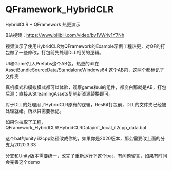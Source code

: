 # QFramework_HybridCLR
HybridCLR + QFramework 热更演示

B站视频：https://www.bilibili.com/video/bv1VW4y1Y7Nh

视频演示了使用HybridCLR为QFramework的Example示例工程热更，对QF的打包做了一些修改，打包前先处理DLL相关的逻辑。

UI和Game打入Prefabs这个AB包，热更的dll在AssetBundleSourceData/StandaloneWindows64 这个AB包，这两个都标记了文件夹

真机模式和模拟模式都可以体验，观察game和ui的组件，都变白那就是AB，打包后测：直接从StreamingAssets复制新资源替换即可。

对于DLL的处理用了HybridCLR原有的逻辑，ResKit打包前，DLL的文件夹已经被处理就绪。所以只需要标记。

如果你拉取了工程，QFramework_HybridCLR\HybridCLRData\init_local_il2cpp_data.bat

这个bat的unity il2cpp路径改成你的，如果你是2020版本，那么需要改上面的分支为2020.3.33

分支和Unity版本需要统一，改完了重新运行下这个bat，有问题留言，如果有时间会完善这个demo